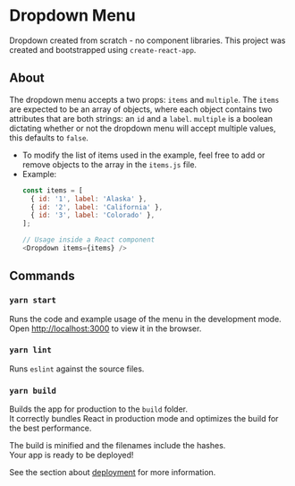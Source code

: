 # Dropdown Menu

Dropdown created from scratch - no component libraries. This project was created and bootstrapped using `create-react-app`.

## About

The dropdown menu accepts a two props: `items` and `multiple`. The `items` are expected to be an array of objects, where each object contains two attributes that are both strings: an `id` and a `label`. `multiple` is a boolean dictating whether or not the dropdown menu will accept multiple values, this defaults to `false`.
- To modify the list of items used in the example, feel free to add or remove objects to the array in the `items.js` file.
- Example:
  ```javascript
  const items = [
    { id: '1', label: 'Alaska' },
    { id: '2', label: 'California' },
    { id: '3', label: 'Colorado' },
  ];

  // Usage inside a React component
  <Dropdown items={items} />
  ```
## Commands
### `yarn start`

Runs the code and example usage of the menu in the development mode.\
Open [http://localhost:3000](http://localhost:3000) to view it in the browser.

### `yarn lint`

Runs `eslint` against the source files.

### `yarn build`

Builds the app for production to the `build` folder.\
It correctly bundles React in production mode and optimizes the build for the best performance.

The build is minified and the filenames include the hashes.\
Your app is ready to be deployed!

See the section about [deployment](https://facebook.github.io/create-react-app/docs/deployment) for more information.
